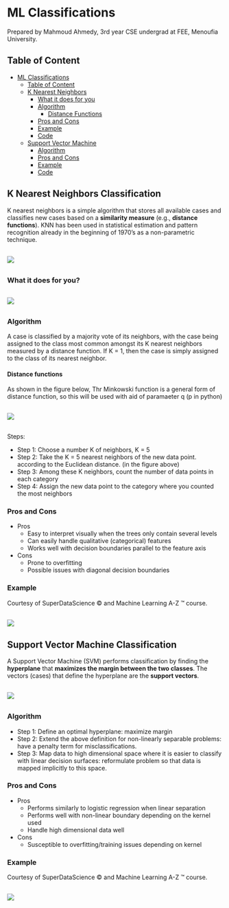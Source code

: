 # ML Classifications
Prepared by Mahmoud Ahmedy, 3rd year CSE undergrad at FEE, Menoufia University.
## Table of Content
- [ML Classifications](#ml-classifications)
  - [Table of Content](#table-of-content)
  - [K Nearest Neighbors](#k-nearest-neighbors-classification)
    - [What it does for you](#what-it-does-for-you)
    - [Algorithm](#algorithm)
      - [Distance Functions](#distance-functions)
    - [Pros and Cons](#pros-and-cons)
    - [Example](#example)
    - [Code](./KNN)
  - [Support Vector Machine](#support-vector-machine-classification)
    - [Algorithm](#algorithm-1)
    - [Pros and Cons](#pros-and-cons-1)
    - [Example](#example-1)
    - [Code](./SVM)

## K Nearest Neighbors Classification
K nearest neighbors is a simple algorithm that stores all available cases and classifies new cases based on a **similarity measure** (e.g., **distance functions**). KNN has been used in statistical estimation and pattern recognition already in the beginning of 1970’s as a non-parametric technique. 

<img src="./img/knn/knn.png" style="margin: 30px auto; display: block;" />

### What it does for you?
<img src="./img/knn/knn.gif" style="margin: 30px auto; display: block;" />

### Algorithm
A case is classified by a majority vote of its neighbors, with the case being assigned to the class most common amongst its K nearest neighbors measured by a distance function. If K = 1, then the case is simply assigned to the class of its nearest neighbor. 

#### Distance functions
As shown in the figure below, Thr Minkowski function is a general form of distance function, so this will be used with aid of paramaeter q (p in python)
<img src="./img/knn/KNN_similarity.png" style="margin: 30px auto; display: block;" />

Steps:
- Step 1: Choose a number K of neighbors, K = 5
- Step 2: Take the K = 5 nearest neighbors of the new data point. according to the Euclidean distance. (in the figure above)
- Step 3: Among these K neighbors, count the number of data points in each category
- Step 4: Assign the new data point to the category where you counted the most neighbors

### Pros and Cons
-   Pros
    -   Easy to interpret visually when the trees only contain several levels
    -   Can easily handle qualitative (categorical) features
    -   Works well with decision boundaries parallel to the feature axis
-   Cons
    -   Prone to overfitting
    -   Possible issues with diagonal decision boundaries

### Example
Courtesy of SuperDataScience &copy; and Machine Learning A-Z &trade; course.

<img src="./img/knn/knnSteps.gif" style="margin: 30px auto; display: block;" />

## Support Vector Machine Classification
A Support Vector Machine (SVM) performs classification by finding the **hyperplane** that **maximizes the margin between the two classes**. The vectors (cases) that define the hyperplane are the **support vectors**.

<img src="./img/svm/SVM_2.png" style="margin: 30px auto; display: block;" />

### Algorithm
- Step 1: Define an optimal hyperplane: maximize margin
- Step 2: Extend the above definition for non-linearly separable problems: have a penalty term for misclassifications.
- Step 3: Map data to high dimensional space where it is easier to classify with linear decision surfaces: reformulate problem so that data is mapped implicitly to this space.

### Pros and Cons
- Pros
  - Performs similarly to logistic regression when linear separation
  - Performs well with non-linear boundary depending on the kernel used
  - Handle high dimensional data well
- Cons
  - Susceptible to overfitting/training issues depending on kernel

### Example
Courtesy of SuperDataScience &copy; and Machine Learning A-Z &trade; course.

<img src="./img/svm/svm.gif" style="margin: 30px auto; display: block;" />